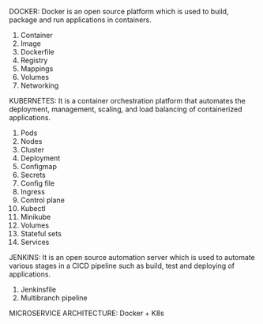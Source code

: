 DOCKER: Docker is an open source platform which is used to build, package and run applications in containers.

1. Container
2. Image
3. Dockerfile
4. Registry
5. Mappings
6. Volumes
7. Networking

KUBERNETES: It is a container orchestration platform that automates the deployment, management, scaling, and load balancing of containerized applications.

1. Pods
2. Nodes
3. Cluster
4. Deployment
5. Configmap
6. Secrets
7. Config file
8. Ingress
9. Control plane
10. Kubectl
11. Minikube
12. Volumes
13. Stateful sets
14. Services

JENKINS: It is an open source automation server which is used to automate various stages in a CICD pipeline such as build, test and deploying of applications.

1. Jenkinsfile
2. Multibranch pipeline

MICROSERVICE ARCHITECTURE: Docker + K8s
